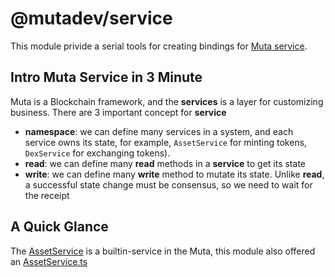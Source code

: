 # @mutadev/service

This module privide a serial tools for creating bindings for [Muta service](https://github.com/nervosnetwork/muta-docs/blob/master/service_dev.md).

## Intro Muta Service in 3 Minute

Muta is a Blockchain framework, and the **services** is a layer for customizing business. There are 3 important concept for **service**

- **namespace**: we can define many services in a system,  and each service owns its state, for example, `AssetService` for minting tokens, `DexService` for exchanging tokens).
- **read**: we can define many **read** methods in a **service** to get its state
- **write**: we can define many **write** method to mutate its state. Unlike **read**, a successful state change must be consensus, so we need to wait for the receipt 

## A Quick Glance

The [AssetService](https://github.com/nervosnetwork/muta/blob/master/built-in-services/asset/src/lib.rs) is a builtin-service in the Muta, this module also offered an  [AssetService.ts](./src/builtins/AssetService.ts)